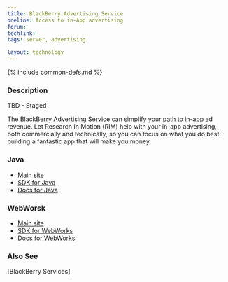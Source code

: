 ```yaml
---
title: BlackBerry Advertising Service
oneline: Access to in-App advertising
forum: 
techlink: 
tags: server, advertising

layout: technology
---
```

{% include common-defs.md %}

### Description

TBD - Staged

The BlackBerry Advertising Service can simplify your path to in-app ad
revenue. Let Research In Motion (RIM) help with your in-app
advertising, both commercially and technically, so you can focus on
what you do best: building a fantastic app that will make you money.

### Java
* [Main site](https://developer.blackberry.com/appworld/advertising/)
* [SDK for Java](http://swdownloads.blackberry.com/Downloads/contactFormPreload.do?code=DC727151E5D55DDE1E950767CF861CA5&dl=6AE121CF9CA7037FE5CF215741540B50&check1=A)
* [Docs for Java](http://docs.blackberry.com/en/developers/subcategories/?userType=21&category=Advertising+Service)

### WebWorsk
* [Main site](https://developer.blackberry.com/html5/documentation/ww_services/advertising_service_ww_1877286_11.html)
* [SDK for WebWorks](https://swdownloads.blackberry.com/Downloads/contactFormPreload.do?code=1FB333BC34B8D1F1D1D434F90869367A&dl=56D431E1A45DE958AAC069715D35C27F)
* [Docs for WebWorks](http://docs.blackberry.com/en/developers/subcategories/?userType=21&category=BlackBerry+WebWorks+for+Smartphones)

### Also See
[BlackBerry Services]

